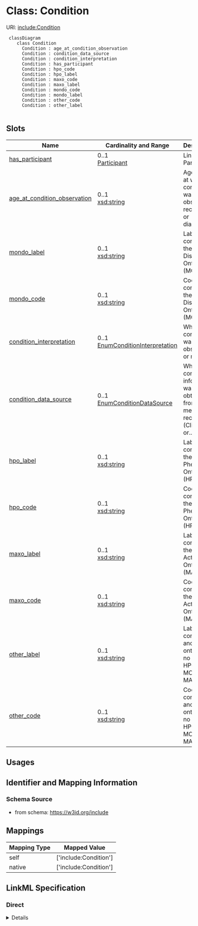 # Class: Condition




URI: [include:Condition](https://w3id.org/include/Condition)




```mermaid
 classDiagram
    class Condition
      Condition : age_at_condition_observation
      Condition : condition_data_source
      Condition : condition_interpretation
      Condition : has_participant
      Condition : hpo_code
      Condition : hpo_label
      Condition : maxo_code
      Condition : maxo_label
      Condition : mondo_code
      Condition : mondo_label
      Condition : other_code
      Condition : other_label
      
```




<!-- no inheritance hierarchy -->


## Slots

| Name | Cardinality and Range  | Description  |
| ---  | ---  | --- |
| [has_participant](has_participant.md) | 0..1 <br/> [Participant](Participant.md)  | Link to a Participant  |
| [age_at_condition_observation](age_at_condition_observation.md) | 0..1 <br/> [xsd:string](xsd:string)  | Age in days at which condition was observed, recorded, or diagnosed  |
| [mondo_label](mondo_label.md) | 0..1 <br/> [xsd:string](xsd:string)  | Label for condition in the Mondo Disease Ontology (MONDO)  |
| [mondo_code](mondo_code.md) | 0..1 <br/> [xsd:string](xsd:string)  | Code for condition in the Mondo Disease Ontology (MONDO)  |
| [condition_interpretation](condition_interpretation.md) | 0..1 <br/> [EnumConditionInterpretation](EnumConditionInterpretation.md)  | Whether condition was observed or not  |
| [condition_data_source](condition_data_source.md) | 0..1 <br/> [EnumConditionDataSource](EnumConditionDataSource.md)  | Whether condition information was obtained from medical records (Clinical) or...  |
| [hpo_label](hpo_label.md) | 0..1 <br/> [xsd:string](xsd:string)  | Label for condition in the Human Phenotype Ontology (HPO)  |
| [hpo_code](hpo_code.md) | 0..1 <br/> [xsd:string](xsd:string)  | Code for condition in the Human Phenotype Ontology (HPO)  |
| [maxo_label](maxo_label.md) | 0..1 <br/> [xsd:string](xsd:string)  | Label for condition in the Medical Action Ontology (MAXO)  |
| [maxo_code](maxo_code.md) | 0..1 <br/> [xsd:string](xsd:string)  | Code for condition in the Medical Action Ontology (MAXO)  |
| [other_label](other_label.md) | 0..1 <br/> [xsd:string](xsd:string)  | Label for condition in another ontology (if no match in HPO, MONDO, or MAXO)  |
| [other_code](other_code.md) | 0..1 <br/> [xsd:string](xsd:string)  | Code for condition in another ontology (if no match in HPO, MONDO, or MAXO)  |


## Usages



## Identifier and Mapping Information







### Schema Source


* from schema: https://w3id.org/include







## Mappings

| Mapping Type | Mapped Value |
| ---  | ---  |
| self | ['include:Condition'] |
| native | ['include:Condition'] |


## LinkML Specification

<!-- TODO: investigate https://stackoverflow.com/questions/37606292/how-to-create-tabbed-code-blocks-in-mkdocs-or-sphinx -->

### Direct

<details>
```yaml
name: Condition
from_schema: https://w3id.org/include
rank: 1000
slots:
- has_participant
- age_at_condition_observation
- mondo_label
- mondo_code
- condition_interpretation
- condition_data_source
- hpo_label
- hpo_code
- maxo_label
- maxo_code
- other_label
- other_code

```
</details>

### Induced

<details>
```yaml
name: Condition
from_schema: https://w3id.org/include
rank: 1000
attributes:
  has_participant:
    name: has_participant
    definition_uri: include:has_participant
    description: Link to a Participant
    from_schema: https://w3id.org/include
    rank: 1000
    alias: has_participant
    owner: Condition
    domain_of:
    - Biospecimen
    - DataFile
    - Condition
    - Biospecimen
    - DataFile
    - FamilyGroup
    - Condition
    range: Participant
  age_at_condition_observation:
    name: age_at_condition_observation
    definition_uri: include:age_at_condition_observation
    description: Age in days at which condition was observed, recorded, or diagnosed
    from_schema: https://w3id.org/include
    rank: 1000
    alias: age_at_condition_observation
    owner: Condition
    domain_of:
    - Condition
    - Condition
    range: string
  mondo_label:
    name: mondo_label
    definition_uri: include:mondo_label
    description: Label for condition in the Mondo Disease Ontology (MONDO)
    from_schema: https://w3id.org/include
    rank: 1000
    alias: mondo_label
    owner: Condition
    domain_of:
    - Condition
    - Condition
    range: string
  mondo_code:
    name: mondo_code
    definition_uri: include:mondo_code
    description: Code for condition in the Mondo Disease Ontology (MONDO)
    from_schema: https://w3id.org/include
    rank: 1000
    alias: mondo_code
    owner: Condition
    domain_of:
    - Condition
    - Condition
    range: string
  condition_interpretation:
    name: condition_interpretation
    definition_uri: include:condition_interpretation
    description: Whether condition was observed or not. "Not Observed" indicates participant
      was specifically examined for that condition, or health record specifically
      queried for that condition, and found to be negative. Sept. 2022 release will
      only include positive assertions.
    from_schema: https://w3id.org/include
    rank: 1000
    alias: condition_interpretation
    owner: Condition
    domain_of:
    - Condition
    - Condition
    range: enum_condition_interpretation
  condition_data_source:
    name: condition_data_source
    definition_uri: include:condition_data_source
    description: Whether condition information was obtained from medical records (Clinical)
      or patient survey (Self-Reported)
    from_schema: https://w3id.org/include
    rank: 1000
    alias: condition_data_source
    owner: Condition
    domain_of:
    - Condition
    - Condition
    range: enum_condition_data_source
  hpo_label:
    name: hpo_label
    definition_uri: include:hpo_label
    description: Label for condition in the Human Phenotype Ontology (HPO)
    from_schema: https://w3id.org/include
    rank: 1000
    alias: hpo_label
    owner: Condition
    domain_of:
    - Condition
    - Condition
    range: string
  hpo_code:
    name: hpo_code
    definition_uri: include:hpo_code
    description: Code for condition in the Human Phenotype Ontology (HPO)
    from_schema: https://w3id.org/include
    rank: 1000
    alias: hpo_code
    owner: Condition
    domain_of:
    - Condition
    - Condition
    range: string
  maxo_label:
    name: maxo_label
    definition_uri: include:maxo_label
    description: Label for condition in the Medical Action Ontology (MAXO)
    from_schema: https://w3id.org/include
    rank: 1000
    alias: maxo_label
    owner: Condition
    domain_of:
    - Condition
    - Condition
    range: string
  maxo_code:
    name: maxo_code
    definition_uri: include:maxo_code
    description: Code for condition in the Medical Action Ontology (MAXO)
    from_schema: https://w3id.org/include
    rank: 1000
    alias: maxo_code
    owner: Condition
    domain_of:
    - Condition
    - Condition
    range: string
  other_label:
    name: other_label
    definition_uri: include:other_label
    description: Label for condition in another ontology (if no match in HPO, MONDO,
      or MAXO)
    from_schema: https://w3id.org/include
    rank: 1000
    alias: other_label
    owner: Condition
    domain_of:
    - Condition
    - Condition
    range: string
  other_code:
    name: other_code
    definition_uri: include:other_code
    description: Code for condition in another ontology (if no match in HPO, MONDO,
      or MAXO)
    from_schema: https://w3id.org/include
    rank: 1000
    alias: other_code
    owner: Condition
    domain_of:
    - Condition
    - Condition
    range: string

```
</details>